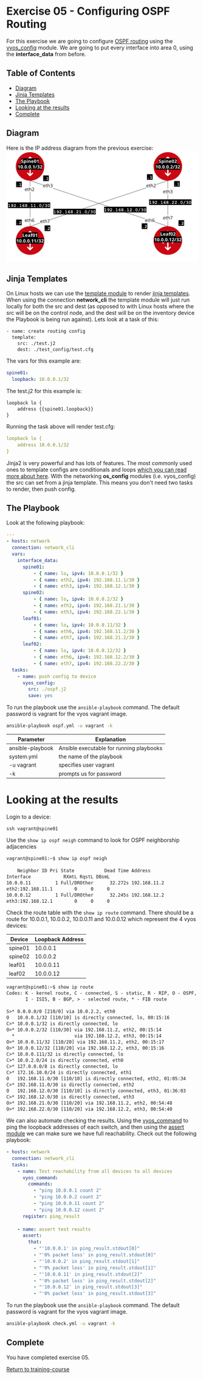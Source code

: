 # Exercise 05 - Configuring OSPF Routing

For this exercise we are going to configure [OSPF routing](https://en.wikipedia.org/wiki/Open_Shortest_Path_First) using the [vyos_config](http://docs.ansible.com/ansible/latest/vyos_config_module.html) module.  We are going to put every interface into area 0, using the **interface_data** from before.  

## Table of Contents

- [Diagram](#Diagram)
- [Jinja Templates](#jinja-templates)
- [The Playbook](#the-playbook)
- [Looking at the results](#looking-at-the-results)
- [Complete](#complete)

## Diagram
Here is the IP address diagram from the previous exercise:
![diagram](../exercise04/ipaddress_diagram.png)

## Jinja Templates

On Linux hosts we can use the [template module](http://docs.ansible.com/ansible/latest/template_module.html) to render [jinja templates](http://jinja.pocoo.org/).  When using the connection **network_cli** the template module will just run locally for both the src and dest (as opposed to with Linux hosts where the src will be on the control node, and the dest will be on the inventory device the Playbook is being run against).  Lets look at a task of this:

```
- name: create routing config
  template:
    src: ./test.j2
    dest: ./test_config/test.cfg
```

The vars for this example are:

```yaml
spine01:
  loopback: 10.0.0.1/32
```

The test.j2 for this example is:
```
loopback lo {
    address {{spine01.loopback}}
}
```

Running the task above will render test.cfg:

```yaml
loopback lo {
    address 10.0.0.1/32
}
```

Jinja2 is very powerful and has lots of features.  The most commonly used ones to template configs are conditionals and loops [which you can read more about here](http://jinja.pocoo.org/docs/2.10/templates/).  With the networking **os_config** modules (i.e. vyos_config) the src can set from a jinja template.  This means you don't need two tasks to render, then push config.

## The Playbook
Look at the following playbook:

```yml
---
- hosts: network
  connection: network_cli
  vars:
    interface_data:
      spine01:
          - { name: lo, ipv4: 10.0.0.1/32 }
          - { name: eth2, ipv4: 192.168.11.1/30 }
          - { name: eth3, ipv4: 192.168.12.1/30 }
      spine02:
          - { name: lo, ipv4: 10.0.0.2/32 }
          - { name: eth2, ipv4: 192.168.21.1/30 }
          - { name: eth3, ipv4: 192.168.22.1/30 }
      leaf01:
          - { name: lo, ipv4: 10.0.0.11/32 }
          - { name: eth6, ipv4: 192.168.11.2/30 }
          - { name: eth7, ipv4: 192.168.21.2/30 }
      leaf02:
          - { name: lo, ipv4: 10.0.0.12/32 }
          - { name: eth6, ipv4: 192.168.12.2/30 }
          - { name: eth7, ipv4: 192.168.22.2/30 }
  tasks:
    - name: push config to device
      vyos_config:
        src: ./ospf.j2
        save: yes
```

To run the playbook use the `ansible-playbook` command.  The default password is vagrant for the vyos vagrant image.

```bash
ansible-playbook ospf.yml -u vagrant -k
```
Parameter | Explanation
------------ | -------------
ansible-playbook | Ansible executable for running playbooks
system.yml | the name of the playbook
-u vagrant | specifies user vagrant
-k | prompts us for password

# Looking at the results

Login to a device:
```
ssh vagrant@spine01
```

Use the `show ip ospf neigh` command to look for OSPF neighborship adjacencies

```
vagrant@spine01:~$ show ip ospf neigh

    Neighbor ID Pri State           Dead Time Address         Interface            RXmtL RqstL DBsmL
10.0.0.11         1 Full/DROther      32.272s 192.168.11.2    eth2:192.168.11.1        0     0     0
10.0.0.12         1 Full/DROther      32.245s 192.168.12.2    eth3:192.168.12.1        0     0     0
```

Check the route table with the `show ip route` command.  There should be a route for 10.0.0.1, 10.0.0.2, 10.0.0.11 and 10.0.0.12 which represent the 4 vyos devices:

Device | Loopback Address
------------ | -------------
spine01 | 10.0.0.1
spine02 | 10.0.0.2
leaf01 | 10.0.0.11
leaf02 | 10.0.0.12


```
vagrant@spine01:~$ show ip route
Codes: K - kernel route, C - connected, S - static, R - RIP, O - OSPF,
       I - ISIS, B - BGP, > - selected route, * - FIB route

S>* 0.0.0.0/0 [210/0] via 10.0.2.2, eth0
O   10.0.0.1/32 [110/10] is directly connected, lo, 00:15:16
C>* 10.0.0.1/32 is directly connected, lo
O>* 10.0.0.2/32 [110/30] via 192.168.11.2, eth2, 00:15:14
  *                      via 192.168.12.2, eth3, 00:15:14
O>* 10.0.0.11/32 [110/20] via 192.168.11.2, eth2, 00:15:17
O>* 10.0.0.12/32 [110/20] via 192.168.12.2, eth3, 00:15:16
C>* 10.0.0.111/32 is directly connected, lo
C>* 10.0.2.0/24 is directly connected, eth0
C>* 127.0.0.0/8 is directly connected, lo
C>* 172.16.10.0/24 is directly connected, eth1
O   192.168.11.0/30 [110/10] is directly connected, eth2, 01:05:34
C>* 192.168.11.0/30 is directly connected, eth2
O   192.168.12.0/30 [110/10] is directly connected, eth3, 01:36:03
C>* 192.168.12.0/30 is directly connected, eth3
O>* 192.168.21.0/30 [110/20] via 192.168.11.2, eth2, 00:54:48
O>* 192.168.22.0/30 [110/20] via 192.168.12.2, eth3, 00:54:40
```

We can also automate checking the results.  Using the [vyos_command](http://docs.ansible.com/ansible/latest/vyos_command_module.html) to ping the loopback addresses of each switch, and then using the [assert module](http://docs.ansible.com/ansible/latest/assert_module.html) we can make sure we have full reachability.  Check out the following playbook:

```yaml
- hosts: network
  connection: network_cli
  tasks:
    - name: Test reachability from all devices to all devices
      vyos_command:
        commands:
          - "ping 10.0.0.1 count 2"
          - "ping 10.0.0.2 count 2"
          - "ping 10.0.0.11 count 2"
          - "ping 10.0.0.12 count 2"
      register: ping_result

    - name: assert test results
      assert:
        that:
          - "'10.0.0.1' in ping_result.stdout[0]"
          - "'0% packet loss' in ping_result.stdout[0]"
          - "'10.0.0.2' in ping_result.stdout[1]"
          - "'0% packet loss' in ping_result.stdout[1]"
          - "'10.0.0.11' in ping_result.stdout[2]"
          - "'0% packet loss' in ping_result.stdout[2]"
          - "'10.0.0.12' in ping_result.stdout[3]"
          - "'0% packet loss' in ping_result.stdout[3]"
```

To run the playbook use the `ansible-playbook` command.  The default password is vagrant for the vyos vagrant image.

```bash
ansible-playbook check.yml -u vagrant -k
```

## Complete
You have completed exercise 05.

[Return to training-course](../README.md)
